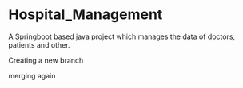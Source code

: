 # Hospital_Management
A Springboot based java project which manages the data of doctors, patients and other. 


Creating a new branch

merging again
